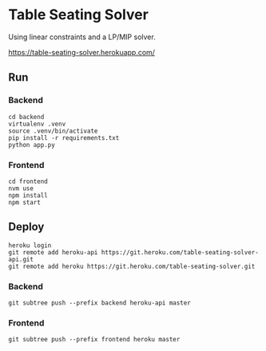 Table Seating Solver
====================

Using linear constraints and a LP/MIP solver.

<https://table-seating-solver.herokuapp.com/>

Run
---

### Backend

```
cd backend
virtualenv .venv
source .venv/bin/activate
pip install -r requirements.txt
python app.py
```

### Frontend

```
cd frontend
nvm use
npm install
npm start
```

Deploy
-------

```
heroku login
git remote add heroku-api https://git.heroku.com/table-seating-solver-api.git
git remote add heroku https://git.heroku.com/table-seating-solver.git
```

### Backend

```
git subtree push --prefix backend heroku-api master
```

### Frontend

```
git subtree push --prefix frontend heroku master
```